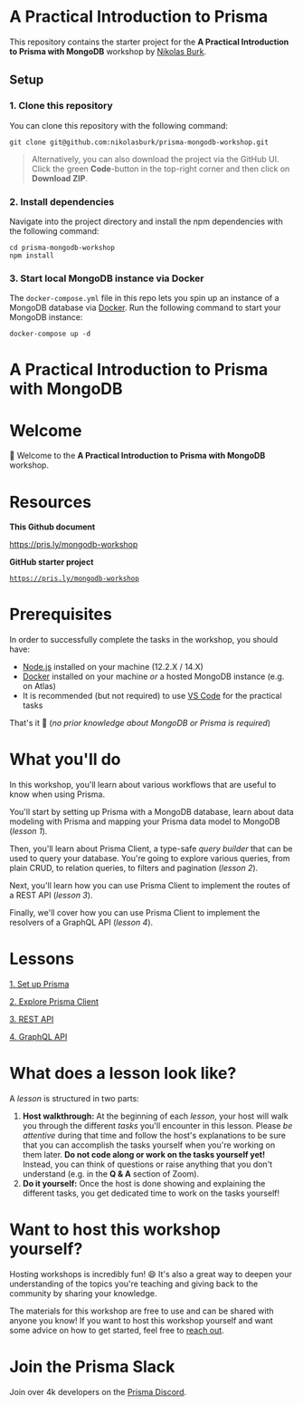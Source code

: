 # A Practical Introduction to Prisma

This repository contains the starter project for the **A Practical Introduction to Prisma with MongoDB** workshop by [Nikolas Burk](https://twitter.com/nikolasburk).

## Setup

### 1. Clone this repository

You can clone this repository with the following command:

```
git clone git@github.com:nikolasburk/prisma-mongodb-workshop.git
```

> Alternatively, you can also download the project via the GitHub UI. Click the green **Code**-button in the top-right corner and then click on **Download ZIP**.

### 2. Install dependencies

Navigate into the project directory and install the npm dependencies with the following command:

```
cd prisma-mongodb-workshop
npm install
```

### 3. Start local MongoDB instance via Docker

The `docker-compose.yml` file in this repo lets you spin up an instance of a MongoDB database via [Docker](https://www.docker.com/). Run the following command to start your MongoDB instance:

```
docker-compose up -d
```

# **A Practical Introduction to Prisma with MongoDB**

# Welcome

👋 Welcome to the **A Practical Introduction to Prisma with MongoDB** workshop.

# Resources

**This Github document**

https://pris.ly/mongodb-workshop

**GitHub starter project**

[`https://pris.ly/mongodb-workshop`](https://pris.ly/mongodb-workshop)

# Prerequisites

In order to successfully complete the tasks in the workshop, you should have:

- [Node.js](https://nodejs.org/en/) installed on your machine (12.2.X / 14.X)
- [Docker](https://www.docker.com) installed on your machine *or* a hosted MongoDB instance (e.g. on Atlas)
- It is recommended (but not required) to use [VS Code](https://code.visualstudio.com/) for the practical tasks

That's it 🙌 (*no prior knowledge about MongoDB or Prisma is required*)

# What you'll do

In this workshop, you'll learn about various workflows that are useful to know when using Prisma.

You'll start by setting up Prisma with a MongoDB database, learn about data modeling with Prisma and mapping your Prisma data model to MongoDB (*lesson 1*).

Then, you'll learn about Prisma Client, a type-safe *query builder* that can be used to query your database. You're going to explore various queries, from plain CRUD, to relation queries, to filters and pagination (*lesson 2*).

Next, you'll learn how you can use Prisma Client to implement the routes of a REST API (*lesson 3*).

Finally, we'll cover how you can use Prisma Client to implement the resolvers of a GraphQL API (*lesson 4*).


# Lessons

[1. Set up Prisma](1-setup-prisma.md)

[2. Explore Prisma Client](2-explore-prisma.md)

[3. REST API](3-rest-api.md)

[4. GraphQL API](4-graphql-api.md)

# What does a lesson look like?

A *lesson* is structured in two parts:

1. **Host walkthrough:** At the beginning of each *lesson*, your host will walk you through the different *tasks* you'll encounter in this lesson. Please *be attentive* during that time and follow the host's explanations to be sure that you can accomplish the tasks yourself when you're working on them later. **Do not code along or work on the tasks yourself yet!** Instead, you can think of questions or raise anything that you don't understand (e.g. in the **Q & A** section of Zoom).
2. **Do it yourself:** Once the host is done showing and explaining the different tasks, you get dedicated time to work on the tasks yourself!


# Want to host this workshop yourself?

Hosting workshops is incredibly fun! 😄 It's also a great way to deepen your understanding of the topics you're teaching and giving back to the community by sharing your knowledge.

The materials for this workshop are free to use and can be shared with anyone you know! If you want to host this workshop yourself and want some advice on how to get started, feel free to [reach out](mailto:burk@prisma.io).

# Join the Prisma Slack

Join over 4k developers on the [Prisma Discord](https://pris.ly/t/discord).